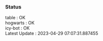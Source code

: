 ### Status


table : OK  
hogwarts : OK  
icy-bot : OK  
Latest Update : 2023-04-29 07:07:31.887455
